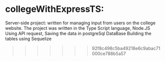 # collegeWithExpressTS:
Server-side project: written for managing input from users on the college website.
The project was written in the Type Script language, Node.JS
Using API request,
Saving the data in postgreSql DataBase
Building the tables using Sequelize
>>>>>>> 92f8c498c5ba49218e6c9abac71000ce788b5a57
